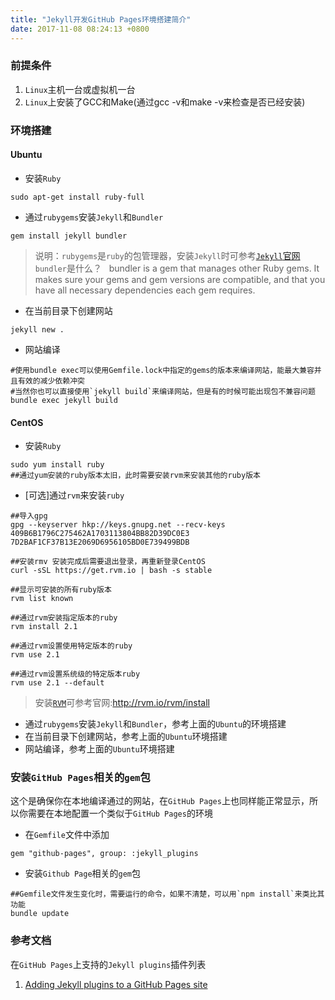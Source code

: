 ```yaml
---
title: "Jekyll开发GitHub Pages环境搭建简介"
date: 2017-11-08 08:24:13 +0800
---
```


### 前提条件
1. `Linux`主机一台或虚拟机一台
2. `Linux`上安装了GCC和Make(通过gcc -v和make -v来检查是否已经安装)

### 环境搭建

#### Ubuntu
+ 安装`Ruby`

```shell
sudo apt-get install ruby-full
```

+ 通过`rubygems`安装`Jekyll`和`Bundler`

```shell
gem install jekyll bundler
```
> 说明：`rubygems`是`ruby`的包管理器，安装`Jekyll`时可参考[`Jekyll`官网](https://jekyllrb.com/docs/installation/)  
> `bundler`是什么？  
> bundler is a gem that manages other Ruby gems. It makes sure your gems and gem versions are compatible, and that you have all necessary dependencies each gem requires.

+ 在当前目录下创建网站

```shell
jekyll new .
```

+ 网站编译

```shell
#使用bundle exec可以使用Gemfile.lock中指定的gems的版本来编译网站，能最大兼容并且有效的减少依赖冲突
#当然你也可以直接使用`jekyll build`来编译网站，但是有的时候可能出现包不兼容问题
bundle exec jekyll build
```

#### CentOS
+ 安装`Ruby`

```shell
sudo yum install ruby
##通过yum安装的ruby版本太旧，此时需要安装rvm来安装其他的ruby版本
```

+ [可选]通过`rvm`来安装`ruby`  

```shell
##导入gpg
gpg --keyserver hkp://keys.gnupg.net --recv-keys 409B6B1796C275462A1703113804BB82D39DC0E3 7D2BAF1CF37B13E2069D6956105BD0E739499BDB

##安装rmv 安装完成后需要退出登录，再重新登录CentOS
curl -sSL https://get.rvm.io | bash -s stable 

##显示可安装的所有ruby版本
rvm list known

##通过rvm安装指定版本的ruby
rvm install 2.1

##通过rvm设置使用特定版本的ruby
rvm use 2.1

##通过rvm设置系统级的特定版本ruby
rvm use 2.1 --default   
```
> 安装[`RVM`](http://rvm.io/rvm/install)可参考官网:http://rvm.io/rvm/install

+ 通过`rubygems`安装`Jekyll`和`Bundler`，参考上面的`Ubuntu`的环境搭建
+ 在当前目录下创建网站，参考上面的`Ubuntu`环境搭建
+ 网站编译，参考上面的`Ubuntu`环境搭建

### 安装`GitHub Pages`相关的`gem`包
这个是确保你在本地编译通过的网站，在`GitHub Pages`上也同样能正常显示，所以你需要在本地配置一个类似于`GitHub Pages`的环境
+ 在`Gemfile`文件中添加

```shell
gem "github-pages", group: :jekyll_plugins
```

+ 安装`Github Page`相关的`gem`包

```shell
##Gemfile文件发生变化时，需要运行的命令，如果不清楚，可以用`npm install`来类比其功能
bundle update
```

### 参考文档
在`GitHub Pages`上支持的`Jekyll plugins`插件列表
1. [Adding Jekyll plugins to a GitHub Pages site](https://help.github.com/articles/adding-jekyll-plugins-to-a-github-pages-site/)

